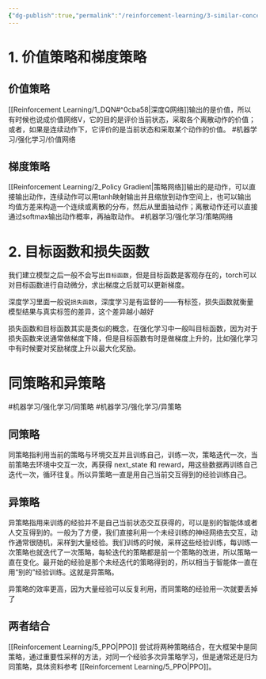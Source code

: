 ```yaml
---
{"dg-publish":true,"permalink":"/reinforcement-learning/3-similar-concepts/","dgPassFrontmatter":true,"created":"2023-08-17T23:08:28.997+08:00","updated":"2023-10-22T19:04:53.731+08:00"}
---
```


# 1. 价值策略和梯度策略
## 价值策略

[[Reinforcement Learning/1_DQN#^0cba58\|深度Q网络]]输出的是价值，所以有时候也说成价值网络V，它的目的是评价当前状态，采取各个离散动作的价值；或者，如果是连续动作下，它评价的是当前状态和采取某个动作的价值。
#机器学习/强化学习/价值网络 

## 梯度策略

[[Reinforcement Learning/2_Policy Gradient\|策略网络]]输出的是动作，可以直接输出动作，连续动作可以用tanh映射输出并且缩放到动作空间上，也可以输出均值方差来构造一个连续或离散的分布，然后从里面抽动作；离散动作还可以直接通过softmax输出动作概率，再抽取动作。
#机器学习/强化学习/策略网络

# 2. 目标函数和损失函数

我们建立模型之后一般不会写出`目标函数`，但是目标函数是客观存在的，torch可以对目标函数进行自动微分，求出梯度之后就可以更新梯度。

深度学习里面一般说`损失函数`，深度学习是有监督的——有标签，损失函数就衡量模型结果与真实标签的差异，这个差异越小越好

损失函数和目标函数其实是类似的概念，在强化学习中一般叫目标函数，因为对于损失函数来说通常做梯度下降，但是目标函数有时是做梯度上升的，比如强化学习中有时候要对奖励梯度上升以最大化奖励。

# 同策略和异策略
#机器学习/强化学习/同策略 #机器学习/强化学习/异策略 
## 同策略

同策略指利用当前的策略与环境交互并且训练自己，训练一次，策略迭代一次，当前策略去环境中交互一次，再获得 next_state 和 reward，用这些数据再训练自己迭代一次，循环往复。所以异策略一直是用自己当前交互得到的经验训练自己。

## 异策略

异策略指用来训练的经验并不是自己当前状态交互获得的，可以是别的智能体或者人交互得到的。一般为了方便，我们直接利用一个未经训练的神经网络去交互，动作通常很随机，采样到大量经验。我们训练的时候，采样这些经验训练，每训练一次策略也就迭代了一次策略，每轮迭代的策略都是前一个策略的改进，所以策略一直在变化。最开始的经验是那个未经迭代的策略得到的，所以相当于智能体一直在用“别的”经验训练。这就是异策略。

异策略的效率更高，因为大量经验可以反复利用，而同策略的经验用一次就要丢掉了

## 两者结合

[[Reinforcement Learning/5_PPO\|PPO]] 尝试将两种策略结合，在大框架中是同策略，通过重要性采样的方法，对同一个经验多次异策略学习，但是通常还是归为同策略，具体资料参考 [[Reinforcement Learning/5_PPO\|PPO]]。
